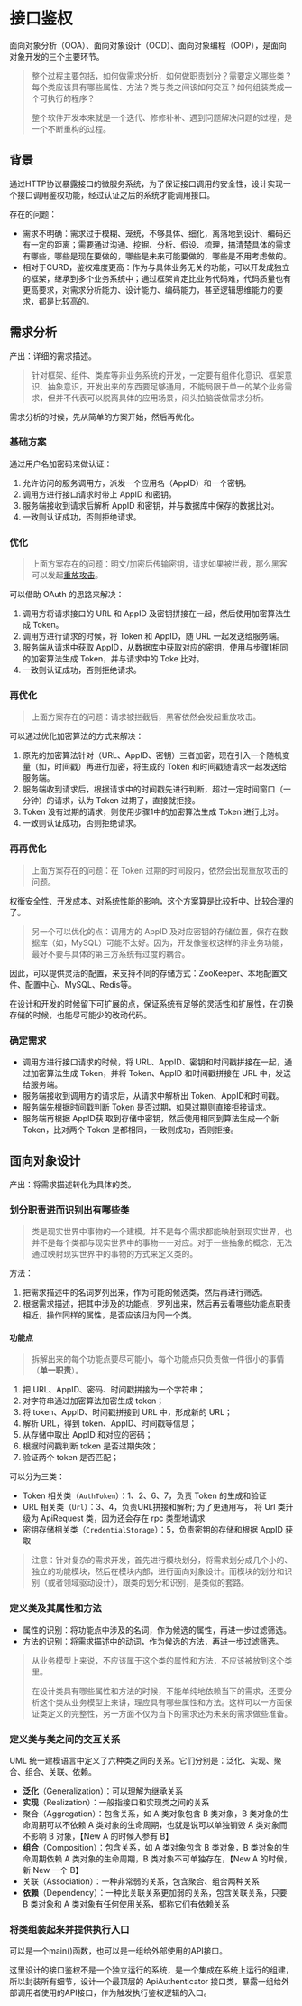 # 接口鉴权

面向对象分析（OOA）、面向对象设计（OOD）、面向对象编程（OOP），是面向对象开发的三个主要环节。

> 整个过程主要包括，如何做需求分析，如何做职责划分？需要定义哪些类？每个类应该具有哪些属性、方法？类与类之间该如何交互？如何组装类成一个可执行的程序？
> 
> 整个软件开发本来就是一个迭代、修修补补、遇到问题解决问题的过程，是一个不断重构的过程。

## 背景

通过HTTP协议暴露接口的微服务系统，为了保证接口调用的安全性，设计实现一个接口调用鉴权功能，经过认证之后的系统才能调用接口。

存在的问题：

- 需求不明确：需求过于模糊、笼统，不够具体、细化，离落地到设计、编码还有一定的距离；需要通过沟通、挖掘、分析、假设、梳理，搞清楚具体的需求有哪些，哪些是现在要做的，哪些是未来可能要做的，哪些是不用考虑做的。
- 相对于CURD，鉴权难度更高：作为与具体业务无关的功能，可以开发成独立的框架，继承到多个业务系统中；通过框架肯定比业务代码难，代码质量也有更高要求，对需求分析能力、设计能力、编码能力，甚至逻辑思维能力的要求，都是比较高的。

## 需求分析

产出：详细的需求描述。

> 针对框架、组件、类库等非业务系统的开发，一定要有组件化意识、框架意识、抽象意识，开发出来的东西要足够通用，不能局限于单一的某个业务需求，但并不代表可以脱离具体的应用场景，闷头拍脑袋做需求分析。

需求分析的时候，先从简单的方案开始，然后再优化。

### 基础方案

通过用户名加密码来做认证：

1. 允许访问的服务调用方，派发一个应用名（AppID）和一个密钥。
2. 调用方进行接口请求时带上 AppID 和密钥。
3. 服务端接收到请求后解析 AppID 和密钥，并与数据库中保存的数据比对。
4. 一致则认证成功，否则拒绝请求。

### 优化

> 上面方案存在的问题：明文/加密后传输密钥，请求如果被拦截，那么黑客可以发起[重放攻击](https://zh.wikipedia.org/wiki/%E9%87%8D%E6%94%BE%E6%94%BB%E5%87%BB)。

可以借助 OAuth 的思路来解决：

1. 调用方将请求接口的 URL 和 AppID 及密钥拼接在一起，然后使用加密算法生成 Token。
2. 调用方进行请求的时候，将 Token 和 AppID，随 URL 一起发送给服务端。
3. 服务端从请求中获取 AppID，从数据库中获取对应的密钥，使用与步骤1相同的加密算法生成 Token，并与请求中的 Toke 比对。
4. 一致则认证成功，否则拒绝请求。

### 再优化

> 上面方案存在的问题：请求被拦截后，黑客依然会发起重放攻击。

可以通过优化加密算法的方式来解决：

1. 原先的加密算法针对（URL、AppID、密钥）三者加密，现在引入一个随机变量（如，时间戳）再进行加密，将生成的 Token 和时间戳随请求一起发送给服务端。
2. 服务端收到请求后，根据请求中的时间戳先进行判断，超过一定时间窗口（一分钟）的请求，认为 Token 过期了，直接就拒接。
3. Token 没有过期的请求，则使用步骤1中的加密算法生成 Token 进行比对。
4. 一致则认证成功，否则拒绝请求。

### 再再优化

> 上面方案存在的问题：在 Token 过期的时间段内，依然会出现重放攻击的问题。

权衡安全性、开发成本、对系统性能的影响，这个方案算是比较折中、比较合理的了。

> 另一个可以优化的点：调用方的 AppID 及对应密钥的存储位置，保存在数据库（如，MySQL）可能不太好。因为，开发像鉴权这样的非业务功能，最好不要与具体的第三方系统有过度的耦合。

因此，可以提供灵活的配置，来支持不同的存储方式：ZooKeeper、本地配置文件、配置中心、MySQL、Redis等。

在设计和开发的时候留下可扩展的点，保证系统有足够的灵活性和扩展性，在切换存储的时候，也能尽可能少的改动代码。

### 确定需求

- 调用方进行接口请求的时候，将 URL、AppID、密钥和时间戳拼接在一起，通过加密算法生成 Token，并将 Token、AppID 和时间戳拼接在 URL 中，发送给服务端。
- 服务端接收到调用方的请求后，从请求中解析出 Token、AppID和时间戳。
- 服务端先根据时间戳判断 Token 是否过期，如果过期则直接拒接请求。
- 服务端再根据 AppID获 取到存储中密钥，然后使用相同到算法生成一个新 Token，比对两个 Token 是都相同，一致则成功，否则拒接。

## 面向对象设计

产出：将需求描述转化为具体的类。

### 划分职责进而识别出有哪些类

> 类是现实世界中事物的一个建模。并不是每个需求都能映射到现实世界，也并不是每个类都与现实世界中的事物一一对应。对于一些抽象的概念，无法通过映射现实世界中的事物的方式来定义类的。

方法：

1. 把需求描述中的名词罗列出来，作为可能的候选类，然后再进行筛选。
2. 根据需求描述，把其中涉及的功能点，罗列出来，然后再去看哪些功能点职责相近，操作同样的属性，是否应该归为同一个类。

#### 功能点

> 拆解出来的每个功能点要尽可能小，每个功能点只负责做一件很小的事情（**单一职责**）。

1. 把 URL、AppID、密码、时间戳拼接为一个字符串；
2. 对字符串通过加密算法加密生成 token；
3. 将 token、AppID、时间戳拼接到 URL 中，形成新的 URL；
4. 解析 URL，得到 token、AppID、时间戳等信息；
5. 从存储中取出 AppID 和对应的密码；
6. 根据时间戳判断 token 是否过期失效；
7. 验证两个 token 是否匹配；

可以分为三类：

- Token 相关类（`AuthToken`）：1、2、6、7，负责 Token 的生成和验证
- URL 相关类（`Url`）：3、4，负责URL拼接和解析; 为了更通用写， 将 Url 类升级为 ApiRequest 类，因为还会存在 rpc 类型地请求
- 密钥存储相关类（`CredentialStorage`）：5，负责密钥的存储和根据 AppID 获取

> 注意：针对复杂的需求开发，首先进行模块划分，将需求划分成几个小的、独立的功能模块，然后在模块内部，进行面向对象设计。而模块的划分和识别（或者领域驱动设计），跟类的划分和识别，是类似的套路。

### 定义类及其属性和方法

- 属性的识别：将功能点中涉及的名词，作为候选的属性，再进一步过滤筛选。
- 方法的识别：将需求描述中的动词，作为候选的方法，再进一步过滤筛选。

> 从业务模型上来说，不应该属于这个类的属性和方法，不应该被放到这个类里。
>
> 在设计类具有哪些属性和方法的时候，不能单纯地依赖当下的需求，还要分析这个类从业务模型上来讲，理应具有哪些属性和方法。这样可以一方面保证类定义的完整性，另一方面不仅为当下的需求还为未来的需求做些准备。

### 定义类与类之间的交互关系

UML 统一建模语言中定义了六种类之间的关系。它们分别是：泛化、实现、聚合、组合、关联、依赖。

- **泛化**（Generalization）：可以理解为继承关系
- **实现**（Realization）：一般指接口和实现类之间的关系
- 聚合（Aggregation）：包含关系，如 A 类对象包含 B 类对象，B 类对象的生命周期可以不依赖 A 类对象的生命周期，也就是说可以单独销毁 A 类对象而不影响 B 对象，【New A 的时候入参有 B】
- **组合**（Composition）：包含关系，如 A 类对象包含 B 类对象，B 类对象的生命周期依赖 A 类对象的生命周期，B 类对象不可单独存在，【New A 的时候，新 New 一个 B】
- 关联（Association）：一种非常弱的关系，包含聚合、组合两种关系
- **依赖**（Dependency）：一种比关联关系更加弱的关系，包含关联关系，只要 B 类对象和 A 类对象有任何使用关系，都称它们有依赖关系

### 将类组装起来并提供执行入口

可以是一个main()函数，也可以是一组给外部使用的API接口。

这里设计的接口鉴权不是一个独立运行的系统，是一个集成在系统上运行的组建，所以封装所有细节，设计一个最顶层的 ApiAuthenticator 接口类，暴露一组给外部调用者使用的API接口，作为触发执行鉴权逻辑的入口。
